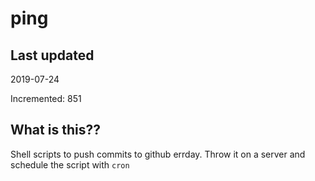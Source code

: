 # ping

## Last updated
2019-07-24

Incremented: 851

## What is this??
Shell scripts to push commits to github errday. Throw it on a server and schedule the script with `cron`
